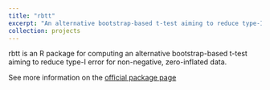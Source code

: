 ```yaml
---
title: "rbtt"
excerpt: "An alternative bootstrap-based t-test aiming to reduce type-I error for non-negative, zero-inflated data<br/><img src='/images/rbtt-dist.png'>"
collection: projects
---
```


rbtt is an R package for computing an alternative bootstrap-based t-test aiming to reduce type-I error for non-negative, zero-inflated data.

See more information on the [official package page](https://wannabesmith.github.io/rbtt/)
